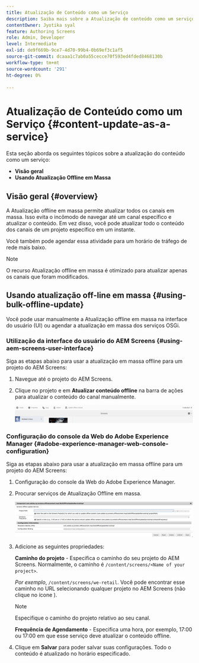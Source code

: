 ```yaml
---
title: Atualização de Conteúdo como um Serviço
description: Saiba mais sobre a Atualização de conteúdo como um serviço.
contentOwner: Jyotika syal
feature: Authoring Screens
role: Admin, Developer
level: Intermediate
exl-id: de9f669b-9ce7-4d70-99b4-0b69ef3c1af5
source-git-commit: dcaaa1c7ab0a55cecce70f593ed4fded8468130b
workflow-type: tm+mt
source-wordcount: '291'
ht-degree: 0%

---
```


# Atualização de Conteúdo como um Serviço {#content-update-as-a-service}

Esta seção aborda os seguintes tópicos sobre a atualização do conteúdo como um serviço:

* **Visão geral**
* **Usando Atualização Offline em Massa**

<!--
>[!CAUTION]
>
>This AEM Screens functionality is only available, if you have installed AEM 6.3 Feature Pack 3 or AEM 6.4 Screens Feature Pack 1.
>
>To get access to this Feature Pack, contact Adobe Support and request access. When you have permission you can download it from Package Share. -->

## Visão geral {#overview}

A Atualização offline em massa permite atualizar todos os canais em massa. Isso evita o incômodo de navegar até um canal específico e atualizar o conteúdo. Em vez disso, você pode atualizar todo o conteúdo dos canais de um projeto específico em um instante.

Você também pode agendar essa atividade para um horário de tráfego de rede mais baixo.

>[!NOTE]
>
>O recurso Atualização offline em massa é otimizado para atualizar apenas os canais que foram modificados.

## Usando atualização off-line em massa {#using-bulk-offline-update}

Você pode usar manualmente a Atualização offline em massa na interface do usuário (UI) ou agendar a atualização em massa dos serviços OSGi.

### Utilização da interface do usuário do AEM Screens {#using-aem-screens-user-interface}

Siga as etapas abaixo para usar a atualização em massa offline para um projeto do AEM Screens:

1. Navegue até o projeto do AEM Screens.
1. Clique no projeto e em **Atualizar conteúdo offline** na barra de ações para atualizar o conteúdo do canal manualmente.

   ![screen_shot_2018-04-24at122256pm](assets/screen_shot_2018-04-24at122256pm.png)

### Configuração do console da Web do Adobe Experience Manager {#adobe-experience-manager-web-console-configuration}

Siga as etapas abaixo para usar a atualização em massa offline para um projeto do AEM Screens:

1. Configuração do console da Web do Adobe Experience Manager.
1. Procurar serviços de Atualização Offline em massa.

   ![screen_shot_2018-04-24at121428pm](assets/screen_shot_2018-04-24at121428pm.png)

1. Adicione as seguintes propriedades:

   **Caminho do projeto** - Especifica o caminho do seu projeto do AEM Screens. Normalmente, o caminho é `/content/screens/<Name of your project>`.

   *Por exemplo*, `/content/screens/we-retail`. Você pode encontrar esse caminho no URL selecionando qualquer projeto no AEM Screens (não clique no ícone ).

   >[!NOTE]
   >
   >Especifique o caminho do projeto relativo ao seu canal.

   **Frequência de Agendamento** - Especifica uma hora, por exemplo, 17:00 ou 17:00 em que esse serviço deve atualizar o conteúdo offline.

1. Clique em **Salvar** para poder salvar suas configurações. Todo o conteúdo é atualizado no horário especificado.

